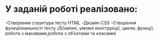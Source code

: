 # У заданій роботі реалізовано:
-Створення структури тесту HTML
-Дизайн CSS
-Створення функціональності тесту JS(змінні, умовні конструкції, цикли, функції, робота з масивами,робота з об’єктами та класами)
